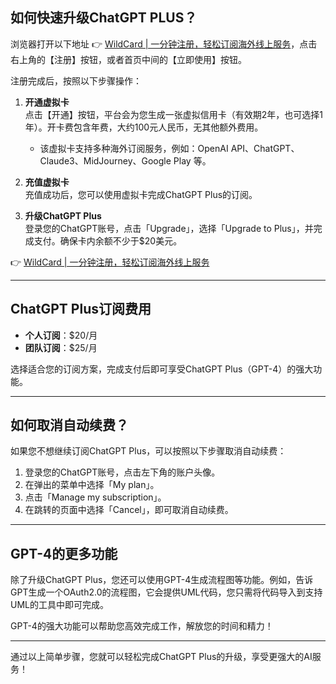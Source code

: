 ## 如何快速升级ChatGPT PLUS？

浏览器打开以下地址 👉 [WildCard | 一分钟注册，轻松订阅海外线上服务](https://bit.ly/bewildcard)，点击右上角的【注册】按钮，或者首页中间的【立即使用】按钮。

注册完成后，按照以下步骤操作：

1. **开通虚拟卡**  
   点击【开通】按钮，平台会为您生成一张虚拟信用卡（有效期2年，也可选择1年）。开卡费包含年费，大约100元人民币，无其他额外费用。  
   - 该虚拟卡支持多种海外订阅服务，例如：OpenAI API、ChatGPT、Claude3、MidJourney、Google Play 等。

2. **充值虚拟卡**  
   充值成功后，您可以使用虚拟卡完成ChatGPT Plus的订阅。

3. **升级ChatGPT Plus**  
   登录您的ChatGPT账号，点击「Upgrade」，选择「Upgrade to Plus」，并完成支付。确保卡内余额不少于$20美元。

👉 [WildCard | 一分钟注册，轻松订阅海外线上服务](https://bit.ly/bewildcard)

---

## ChatGPT Plus订阅费用

- **个人订阅**：$20/月  
- **团队订阅**：$25/月  

选择适合您的订阅方案，完成支付后即可享受ChatGPT Plus（GPT-4）的强大功能。

---

## 如何取消自动续费？

如果您不想继续订阅ChatGPT Plus，可以按照以下步骤取消自动续费：

1. 登录您的ChatGPT账号，点击左下角的账户头像。
2. 在弹出的菜单中选择「My plan」。
3. 点击「Manage my subscription」。
4. 在跳转的页面中选择「Cancel」，即可取消自动续费。

---

## GPT-4的更多功能

除了升级ChatGPT Plus，您还可以使用GPT-4生成流程图等功能。例如，告诉GPT生成一个OAuth2.0的流程图，它会提供UML代码，您只需将代码导入到支持UML的工具中即可完成。

GPT-4的强大功能可以帮助您高效完成工作，解放您的时间和精力！

---

通过以上简单步骤，您就可以轻松完成ChatGPT Plus的升级，享受更强大的AI服务！